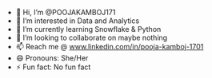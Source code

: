 - 👋 Hi, I’m @POOJAKAMBOJ171
- 👀 I’m interested in Data and Analytics
- 🌱 I’m currently learning Snowflake & Python
- 💞️ I’m looking to collaborate on maybe nothing
- 📫 Reach me @ www.linkedin.com/in/pooja-kamboj-1701
- 😄 Pronouns: She/Her
- ⚡ Fun fact: No fun fact

<!---
POOJAKAMBOJ171/POOJAKAMBOJ171 is a ✨ special ✨ repository because its `README.md` (this file) appears on your GitHub profile.
You can click the Preview link to take a look at your changes.
--->
